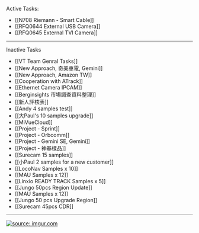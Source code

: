 Active Tasks:
- [[N708 Riemann - Smart Cable]]
- [[RFQ0644 External USB Camera]]
- [[RFQ0645 External TVI Camera]]

---

Inactive Tasks
- [[VT Team Genral Tasks]]
- [[New Approach, 奇美車電, Gemini]]
- [[New Approach, Amazon TW]] 
- [[Cooperation with ATrack]]
- [[Ethernet Camera IPCAM]]
- [[Berginsights 市場調查資料整理]]
- [[新人評核表]]
- [[Andy 4 samples test]]
- [[大Paul's 10 samples upgrade]]
- [[MiVueCloud]]
- [[Project - Sprint]]
- [[Project - Orbcomm]]
- [[Project - Gemini SE, Gemini]]
- [[Project - 神基樣品]]
- [[Surecam 15 samples]]
- [[小Paul 2 samples for a  new customer]]
- [[LocoNav Samples x 10]]
- [[MAU Samples x 12]]
- [[Linxio READY TRACK Samples x 5]]
- [[Jungo 50pcs Region Update]]
- [[MAU Samples x 12]]
- [[Jungo 50 pcs Upgrade Region]]
- [[Surecam 45pcs CDR]]

---

<a href="https://imgur.com/8YKiM4Y"><img src="https://i.imgur.com/8YKiM4Y.png" title="source: imgur.com" /></a>
